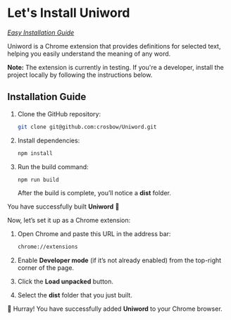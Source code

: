 # Let's Install **Uniword**

[_Easy Installation Guide_](https://github.com/crosbow/Uniword)

Uniword is a Chrome extension that provides definitions for selected text, helping you easily understand the meaning of any word.

**Note:** The extension is currently in testing. If you're a developer, install the project locally by following the instructions below.

## Installation Guide

1. Clone the GitHub repository:

   ```bash
   git clone git@github.com:crosbow/Uniword.git
   ```

2. Install dependencies:

   ```bash
   npm install
   ```

3. Run the build command:

   ```bash
   npm run build
   ```

   After the build is complete, you’ll notice a **dist** folder.

You have successfully built **Uniword** 👏

Now, let’s set it up as a Chrome extension:

1. Open Chrome and paste this URL in the address bar:

   ```bash
   chrome://extensions
   ```

2. Enable **Developer mode** (if it’s not already enabled) from the top-right corner of the page.

3. Click the **Load unpacked** button.

4. Select the **dist** folder that you just built.

🎉 Hurray! You have successfully added **Uniword** to your Chrome browser.
